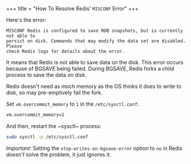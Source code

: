 +++
title = "How To Resolve Redis' `MISCONF` Error"
+++


Here's the error:

    MISCONF Redis is configured to save RDB snapshots, but is currently not able to
    persist on disk. Commands that may modify the data set are disabled. Please
    check Redis logs for details about the error.

It means that Redis is not able to save data on the disk. This error occurs because of BGSAVE being failed. During BGSAVE, Redis forks a child process to save the data on disk.

Redis doesn't need as much memory as the OS thinks it does to write to disk, so may pre-emptively fail the fork.

Set `vm.overcommit_memory` to `1` in the `/etc/sysctl.conf`:

```bash
vm.overcommit_memory=1
```

And then, restart the ~sysctl~ process:

```bash
sudo sysctl -p /etc/sysctl.conf
```

*Important*: Setting the `stop-writes-on-bgsave-error` option to `no` in Redis *doesn't*
 solve the problem, it just ignores it.


